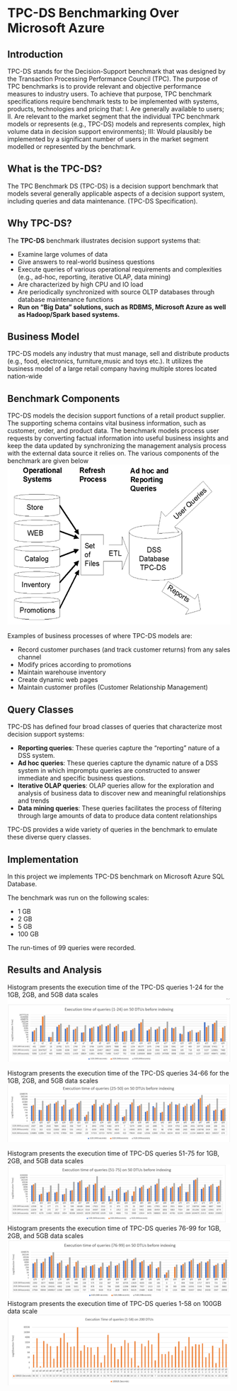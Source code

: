 # TPC-DS Benchmarking Over Microsoft Azure
## Introduction 
TPC-DS stands for the Decision-Support benchmark that was designed by the Transaction Processing Performance Council (TPC). 
The purpose of TPC benchmarks is to provide relevant and objective performance measures to industry users. To achieve that purpose, TPC benchmark specifications require benchmark tests to be implemented with systems, products, technologies and pricing that: 
I. Are generally available to users;
II. Are relevant to the market segment that the individual TPC benchmark models or represents (e.g., TPC-DS) models and represents complex, high volume data in decision support environments);
III: Would plausibly be implemented by a significant number of users in the market segment
modelled or represented by the benchmark.

## What is the TPC-DS?
The TPC Benchmark DS (TPC-DS) is a decision support benchmark that models several generally applicable aspects of a decision support system, including queries and data maintenance. (TPC-DS Specification).

## Why TPC-DS?
The **TPC-DS** benchmark illustrates decision support systems that:
* Examine large volumes of data
* Give answers to real-world business questions
* Execute queries of various operational requirements and complexities (e.g., ad-hoc, reporting, iterative OLAP, data mining)
* Are characterized by high CPU and IO load
* Are periodically synchronized with source OLTP databases through database maintenance functions
* **Run on “Big Data” solutions, such as RDBMS, Microsoft Azure as well as Hadoop/Spark based systems.**

## Business Model 
TPC-DS models any industry that must manage, sell and distribute products (e.g., food, electronics, furniture,music and toys etc.). It utilizes the business model of a large retail company having multiple stores located nation-wide



## Benchmark Components

TPC-DS models the decision support functions of a retail product supplier. The supporting schema contains vital business information, such as customer, order, and product data. The benchmark models process user requests by converting factual information into useful business insights and keep the data updated by synchronizing the management analysis process with the external data source it relies on.
The various components of the benchmark are given below <br>
![](Images/tpcds.png)

Examples of business processes of where TPC-DS models are:
* Record customer purchases (and track customer returns) from any sales channel
* Modify prices according to promotions
* Maintain warehouse inventory
* Create dynamic web pages
* Maintain customer profiles (Customer Relationship Management)

## Query Classes
TPC-DS has defined four broad classes of queries that characterize most decision support systems: 
* **Reporting queries**: These queries capture the “reporting” nature of a DSS system.
* **Ad hoc queries**: These queries capture the dynamic nature of a DSS system in which impromptu queries are constructed to
answer immediate and specific business questions.
* **Iterative OLAP queries**: OLAP queries allow for the exploration and analysis of business data to discover new and meaningful
relationships and trends
* **Data mining queries**: These queries facilitates the process of filtering through large amounts of data to produce data content relationships

TPC-DS provides a wide variety of queries in the benchmark to emulate these diverse query
classes.

## Implementation 

In this project we implements TPC-DS benchmark on Microsoft Azure SQL Database. 

The benchmark was run on the following scales: 
- 1 GB
- 2 GB
- 5 GB
- 100 GB

The run-times of 99 queries were recorded. 
## Results and Analysis

Histogram presents the execution time of the TPC-DS queries 1-24 for the 1GB, 2GB, and 5GB data scales <br>
![](Images/tpcds1.png)

Histogram presents the execution time of the TPC-DS queries 34-66 for the 1GB, 2GB, and 5GB data scales <br>
![](Images/tpcds2.png)

Histogram presents the execution time of TPC-DS queries 51-75 for 1GB, 2GB, and 5GB data scales <br>
![](Images/tpcds3.png)
Histogram presents the execution time of TPC-DS queries 76-99 for 1GB, 2GB, and 5GB data scales <br>
![](Images/tpcds4.png)
Histogram presents the execution time of TPC-DS queries 1-58 on 100GB data scale <br>
![](Images/tpcds5.png)




